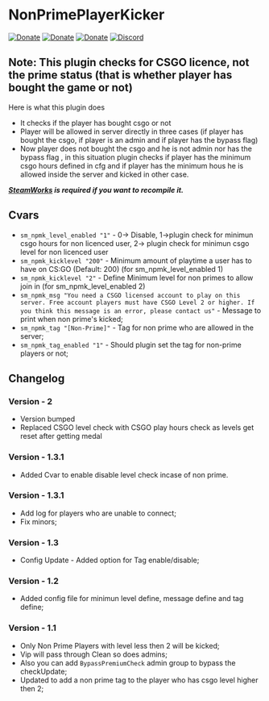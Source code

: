 # NonPrimePlayerKicker
[![Donate](https://cdn2.iconfinder.com/data/icons/social-icons-circular-color/512/paypal-64.png)](https://www.paypal.me/Shivam169)  [![Donate](https://cdn2.iconfinder.com/data/icons/social-icons-circular-color/512/paytm-64.png)](https://drive.google.com/file/d/1ks_B3s9dNk_RPkDVf1DL1ITKe0mnrTRk/view)  [![Donate](https://cdn1.iconfinder.com/data/icons/logos-brands-in-colors/436/Google_Pay_GPay_Logo-128.png)](https://drive.google.com/file/d/1c5V8j0W9o23HBCgUiO1SWltR4ADvQTQW/view)  [![Discord](https://cdn3.iconfinder.com/data/icons/logos-and-brands-adobe/512/91_Discord-64.png)](https://discord.gg/HcCFa8q)  

## Note: This plugin checks for CSGO licence, not the prime status (that is whether player has bought the game or not)
Here is what this plugin does
- It checks if the player has bought csgo or not 
- Player will be allowed in server directly in three cases (if player has bought the csgo, if player is an admin and if player has the bypass flag)
- Now player does not bought the csgo and he is not admin nor has the bypass flag , in this situation plugin checks if player has the minimum csgo hours defined in cfg and if player has the minimum hous he is allowed inside the server and kicked in other case.

***[SteamWorks](https://forums.alliedmods.net/showthread.php?t=229556) is required if you want to recompile it.***

## Cvars
- `sm_npmk_level_enabled "1"` - 0-> Disable, 1->plugin check for minimun csgo hours for non licenced user, 2-> plugin check for minimun csgo level for non licenced user
- `sm_npmk_kicklevel "200"` - Minimum amount of playtime a user has to have on CS:GO (Default: 200) (for sm_npmk_level_enabled 1)
- `sm_npmk_kicklevel "2"` - Define Minimum level for non primes to allow join in (for sm_npmk_level_enabled 2)
- `sm_npmk_msg "You need a CSGO licensed account to play on this server. Free account players must have CSGO Level 2 or higher. If you think this message is an error, please contact us"` - Message to print when non prime's kicked;
- `sm_npmk_tag "[Non-Prime]"` - Tag for non prime who are allowed in the server;
- `sm_npmk_tag_enabled "1"` - Should plugin set the tag for non-prime players or not;

## Changelog
### Version - 2
- Version bumped
- Replaced CSGO level check with CSGO play hours check as levels get reset after getting medal

### Version - 1.3.1
- Added Cvar to enable disable level check incase of non prime.

### Version - 1.3.1
- Add log for players who are unable to connect;
- Fix minors;

### Version - 1.3
- Config Update - Added option for Tag enable/disable;

### Version - 1.2
- Added config file for minimun level define, message define and tag define;

### Version - 1.1
- Only Non Prime Players with level less then 2 will be kicked;
- Vip will pass through Clean so does admins;
- Also you can add `BypassPremiumCheck` admin group to bypass the checkUpdate;
- Updated to add a non prime tag to the player who has csgo level higher then 2;
